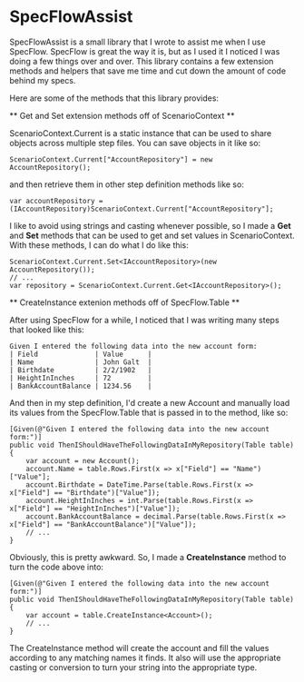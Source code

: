 SpecFlowAssist
========

SpecFlowAssist is a small library that I wrote to assist me when I use SpecFlow.  SpecFlow is great the way it is, but as I used it I noticed I was doing a few things over and over.  This library contains a few extension methods and helpers that save me time and cut down the amount of code behind my specs.

Here are some of the methods that this library provides:

** Get<T> and Set<T> extension methods off of ScenarioContext **

ScenarioContext.Current is a static instance that can be used to share objects across multiple step files.  You can save objects in it like so:

	ScenarioContext.Current["AccountRepository"] = new AccountRepository();

and then retrieve them in other step definition methods like so:

	var accountRepository = (IAccountRepository)ScenarioContext.Current["AccountRepository"];
	
I like to avoid using strings and casting whenever possible, so I made a **Get<T>** and **Set<T>** methods that can be used to get and set values in ScenarioContext.  With these methods, I can do what I do like this:

	ScenarioContext.Current.Set<IAccountRepository>(new AccountRepository());
	// ...
	var repository = ScenarioContext.Current.Get<IAccountRepository>();
	

** CreateInstance<T> extenion methods off of SpecFlow.Table **

After using SpecFlow for a while, I noticed that I was writing many steps that looked like this:

	Given I entered the following data into the new account form:
	| Field              | Value      |
	| Name               | John Galt  |
	| Birthdate          | 2/2/1902   |
	| HeightInInches     | 72         |
	| BankAccountBalance | 1234.56    |

And then in my step definition, I'd create a new Account and manually load its values from the SpecFlow.Table that is passed in to the method, like so:

	[Given(@"Given I entered the following data into the new account form:")]
	public void ThenIShouldHaveTheFollowingDataInMyRepository(Table table)
	{
		var account = new Account();
		account.Name = table.Rows.First(x => x["Field"] == "Name")["Value"];
		account.Birthdate = DateTime.Parse(table.Rows.First(x => x["Field"] == "Birthdate")["Value"]);
		account.HeightInInches = int.Parse(table.Rows.First(x => x["Field"] == "HeightInInches")["Value"]);
		account.BankAccountBalance = decimal.Parse(table.Rows.First(x => x["Field"] == "BankAccountBalance")["Value"]);
		// ...
	}

Obviously, this is pretty awkward.  So, I made a **CreateInstance<T>** method to turn the code above into:

	[Given(@"Given I entered the following data into the new account form:")]
	public void ThenIShouldHaveTheFollowingDataInMyRepository(Table table)
	{
		var account = table.CreateInstance<Account>();
		// ...
	}

The CreateInstance<T> method will create the account and fill the values according to any matching names it finds.  It also will use the appropriate casting or conversion to turn your string into the appropriate type.



